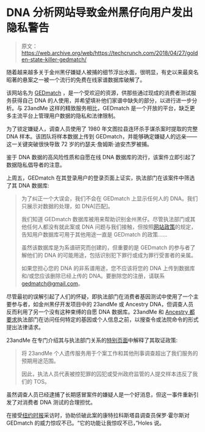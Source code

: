 # DNA 分析网站导致金州黑仔向用户发出隐私警告 

> 原文：<https://web.archive.org/web/https://techcrunch.com/2018/04/27/golden-state-killer-gedmatch/>

随着越来越多关于金州黑仔嫌疑人被捕的细节浮出水面，很明显，有史以来最臭名昭著的悬案之一被一个流行的免费在线家谱数据库破解了。

该网站名为 [GEDmatch](https://web.archive.org/web/20221206083153/https://www.gedmatch.com/) ，是一个受欢迎的资源，供那些通过现成的消费者测试服务获得自己 DNA 的人使用，并希望填补他们家谱中缺失的部分，以进行进一步分析。与 23andMe 这样的精致服务相比，GEDmatch 是一个开放的平台，缺乏更多主流平台上管理用户数据的隐私和法律限制。

为了锁定嫌疑人，调查人员使用了 1980 年文图拉县连环杀手谋杀案时提取的完整 DNA 样本。该团队将样本数据上传到 GEDmatch，并能够确定嫌疑人的远亲——这一关键突破很快导致 72 岁的约瑟夫·詹姆斯·迪安杰罗被捕。

鉴于 DNA 数据的高风险性质和自愿在线 DNA 数据库的流行，该案件立即引起了数据隐私倡导者的注意。

上周五，GEDmatch 在其登录用户的登录页面上证实，执法部门在该案件中筛选了其 DNA 数据库:

> 为了纠正一个大误会，我们不会在 GEDmatch 上显示任何人的 DNA。我们只展示对数据的处理，如 DNA[匹配]。
> 
> 我们知道 GEDmatch 数据库被用来帮助识别金州黑仔。尽管执法部门或其他任何人都没有就此案或 DNA 问题与我们接触，但按照[网站政策](https://web.archive.org/web/20221206083153/https://www.gedmatch.com/policy.php)的规定，告知用户数据库可用于其他用途一直是 GEDmatch 的政策……
> 
> 虽然该数据库是为系谱研究而创建的，但重要的是 GEDmatch 的参与者了解他们的 DNA 的可能用途，包括识别犯下罪行或成为罪行受害者的亲属。
> 
> 如果您担心您的 DNA 的非系谱用途，您不应该将您的 DNA 上传到数据库和/或您应该删除已经上传的 DNA。要删除您的注册，请联系 gedmatch@gmail.com。

尽管最初的误解引起了人们的怀疑，即执法部门在消费者基因测试中使用了一个主要参与者，如金州黑仔开发项目中的 23andMe 或 Ancestry DNA，但调查人员反而利用了另一个没有这种束缚的自愿 DNA 数据库。23andMe 和 [Ancestry 都要求](https://web.archive.org/web/20221206083153/https://www.ancestry.com/cs/legal/lawenforcement)执法部门在访问任何特定的基因或个人信息之前，以搜查令或法院命令的形式提出法律请求。

23andMe 在专门介绍其与执法部门关系的[特别页面](https://web.archive.org/web/20221206083153/https://www.23andme.com/law-enforcement-guide/)中解释了其取证政策:

> 将 23andMe 个人遗传服务用于个案工作和其他刑事调查超出了我们服务的预期用途范围。
> 
> 因此，执法人员代表被控犯罪的囚犯或受州政府监管的人提交样本违反了我们的 TOS。

虽然调查人员已经逮捕了长期感冒案件的嫌疑人是一个好消息，但这一事件重新引发了对消费者 DNA 测试的合理担忧。

在接受[纽约时报](https://web.archive.org/web/20221206083153/https://www.nytimes.com/2018/04/27/us/golden-state-killer-case-joseph-deangelo.html?hp&action=click&pgtype=Homepage&clickSource=story-heading&module=first-column-region&region=top-news&WT.nav=top-news)采访时，协助侦破此案的康特拉科斯塔县调查员保罗·霍尔斯对 GEDmatch 的威力惊叹不已。“它的功能让我惊叹不已，”Holes 说。